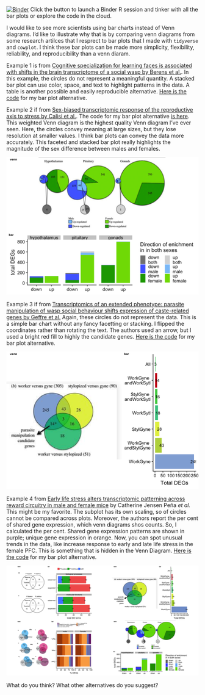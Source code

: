 [![Binder](http://mybinder.org/badge.svg)](http://beta.mybinder.org/v2/gh/raynamharris/vennbar/master?urlpath=rstudio)
Click the button to launch a Binder R session and tinker with all the
bar plots or explore the code in the cloud.

I would like to see more scientists using bar charts instead of Venn
diagrams. I’d like to illustrate why that is by comparing venn diagrams
from some research artilces that I resprect to bar plots that I made
with `tidyverse` and `cowplot`. I think these bar plots can be made more
simplicity, flexibility, reliability, and reproducibility than a venn
diaram.

Example 1 is from [Cognitive specialization for learning faces is
associated with shifts in the brain transcriptome of a social wasp by
Berens et al.](http://jeb.biologists.org/content/220/12/2149). In this
example, the circles do not represent a meaningful quantity. A stacked
bar plot can use color, space, and text to highlight patterns in the
data. A table is another possible and easily reproducible alternative.
[Here is the code](./examples/toth2017/toth-venn.Rmd) for my bar plot
alternative.

Example 2 if from [Sex-biased transcriptomic response of the
reproductive axis to stress by Calisi et
al.](https://www.sciencedirect.com/science/article/pii/S0018506X17302696?via%3Dihub).
The code for my bar plot alternative [is
here](./examples/calisi2017/calisi-venn.Rmd). This weighted Venn diagram
is the highest quality Venn diagram I’ve ever seen. Here, the circles
convey meaning at large sizes, but they lose resolution at smaller
values. I think bar plots can convey the data more accurately. This
faceted and stacked bar plot really highlights the magnitude of the sex
difference between males and females.

![](./examples/calisi2017/calisi-original-alt-1.png)

Example 3 if from [Transcriptomics of an extended phenotype: parasite
manipulation of wasp social behaviour shifts expression of caste-related
genes by Geffre et
al.](https://royalsocietypublishing.org/doi/full/10.1098/rspb.2017.0029?url_ver=Z39.88-2003&rfr_id=ori:rid:crossref.org&rfr_dat=cr_pub%3dpubmed)
Again, these circles do not represent the data. This is a simple bar
chart without any fancy facetting or stacking. I flipped the coordinates
rather than rotating the text. The authors used an arrow, but I used a
bright red fill to highly the candidate genes. [Here is the
code](./examples/geffre2017/geffre-venn.Rmd) for my bar plot
alternative.

![](./examples/geffre2017/geffre-original-alt-1.png)

Example 4 from [Early life stress alters transcriptomic patterning
across reward circuitry in male and female
mice](https://www.biorxiv.org/content/10.1101/624353v1) by Catherine
Jensen Peña *et al.* This might be my favorite. The subplot has its own
scaling, so of circles cannot be compared across plots. Moreover, the
authors report the per cent of shared gene expression, which venn
diagrams shos counts. So, I calculated the per cent. Shared gene
expression patterns are shown in purple; unique gene expression in
orange. Now, you can spot unusual trends in the data, like increase
response to early and late life stress in the female PFC. This is
something that is hidden in the Venn Diagram. [Here is the
code](./examples/pena2019/pena-venn.Rmd) for my bar plot alternative.

![](./vennbar-1.png)

What do you think? What other alternatives do you suggest?
